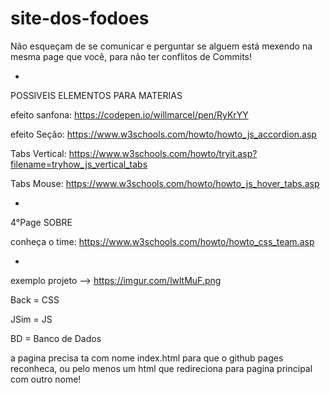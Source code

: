# site-dos-fodoes

Não esqueçam de se comunicar e perguntar se alguem está mexendo na mesma page que você,
para não ter conflitos de Commits!

-
POSSIVEIS ELEMENTOS PARA MATERIAS

efeito sanfona:
https://codepen.io/willmarcel/pen/RyKrYY

efeito Seção:
https://www.w3schools.com/howto/howto_js_accordion.asp

Tabs Vertical:
https://www.w3schools.com/howto/tryit.asp?filename=tryhow_js_vertical_tabs

Tabs Mouse:
https://www.w3schools.com/howto/howto_js_hover_tabs.asp

-

4°Page SOBRE

conheça o time:
https://www.w3schools.com/howto/howto_css_team.asp

-

exemplo projeto --> https://imgur.com/lwltMuF.png

Back = CSS

JSim = JS

BD = Banco de Dados

a pagina precisa ta com nome index.html para que o github pages reconheca, ou pelo menos um html que redireciona para pagina principal com outro nome!
